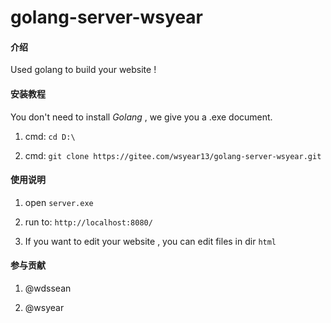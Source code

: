 # golang-server-wsyear

#### 介绍
Used golang to build your website !

#### 安装教程
You don't need to install $Golang$ , we give you a .exe document.

1. cmd: `cd D:\`

2. cmd: `git clone https://gitee.com/wsyear13/golang-server-wsyear.git` 

#### 使用说明

1. open `server.exe`

2. run to: `http://localhost:8080/`

3. If you want to edit your website , you can edit files in dir `html`

#### 参与贡献

1. @wdssean 

2. @wsyear 

